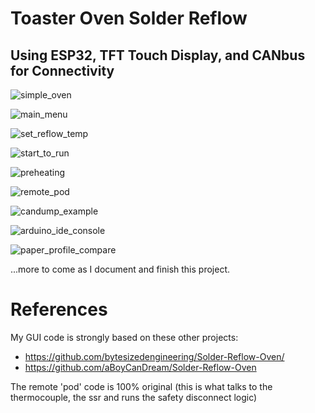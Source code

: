 # Toaster Oven Solder Reflow

## Using ESP32, TFT Touch Display, and CANbus for Connectivity

![simple_oven](photos/cheap_toaster_oven.jpg)

![main_menu](photos/main_menu.jpg)

![set_reflow_temp](photos/set_reflow_temp.jpg)

![start_to_run](photos/start_to_run_screen.jpg)

![preheating](photos/preheating.jpg)

![remote_pod](photos/pod-remote-tcouple-ssr.jpg)

![candump_example](photos/candump-example.png)

![arduino_ide_console](photos/arduino-ide-console.png)

![paper_profile_compare](photos/profile_compare.jpg)

...more to come as I document and finish this project.


# References

My GUI code is strongly based on these other projects:

* https://github.com/bytesizedengineering/Solder-Reflow-Oven/
* https://github.com/aBoyCanDream/Solder-Reflow-Oven

The remote 'pod' code is 100% original (this is what talks to the thermocouple, the ssr and runs the safety disconnect logic)

